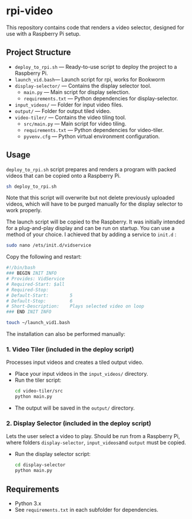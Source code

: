 # rpi-video

This repository contains code that renders a video selector, designed for use with a Raspberry Pi setup.


## Project Structure

- `deploy_to_rpi.sh` — Ready-to-use script to deploy the project to a Raspberry Pi.
- `launch_vid.bash`— Launch script for rpi, works for Bookworm
- `display-selector/` — Contains the display selector tool.
  - `main.py` — Main script for display selection.
  - `requirements.txt` — Python dependencies for display-selector.
- `input_videos/` — Folder for input video files.
- `output/` — Folder for output tiled video.
- `video-tiler/` — Contains the video tiling tool.
  - `src/main.py` — Main script for video tiling.
  - `requirements.txt` — Python dependencies for video-tiler.
  - `pyvenv.cfg` — Python virtual environment configuration.


## Usage

`deploy_to_rpi.sh` script prepares and renders a program with packed videos that can be copied onto a Raspberry Pi. 

  ```bash
  sh deploy_to_rpi.sh
  ```

Note that this script will overwrite but not delete previously uploaded videos, which will have to be purged manually for the display selector to work properly.

The launch script will be copied to the Raspberry. It was initially intended for a plug-and-play display and can be run on startup. You can use a method of your choice. I achieved that by adding a service to `init.d` : 

  ```bash
  sudo nano /ets/init.d/vidservice
  ```

Copy the following and restart:

  ```bash
  #!/bin/bash
  ### BEGIN INIT INFO
  # Provides: VidService
  # Required-Start: $all
  # Required-Stop:
  # Default-Start:        5
  # Default-Stop:         6
  # Short-Description:    Plays selected video on loop
  ### END INIT INFO

  touch ~/launch_vid1.bash
  ```


The installation can also be performed manually:

### 1. Video Tiler (included in the deploy script)
Processes input videos and creates a tiled output video.

- Place your input videos in the `input_videos/` directory.
- Run the tiler script:
  ```bash
  cd video-tiler/src
  python main.py
  ```
- The output will be saved in the `output/` directory.

### 2. Display Selector (included in the deploy script)
Lets the user select a video to play. Should be run from a Raspberry Pi, where folders `display-selector`, `input_videos`and `output` must be copied.

- Run the display selector script:
  ```bash
  cd display-selector
  python main.py
  ```


## Requirements

- Python 3.x
- See `requirements.txt` in each subfolder for dependencies.
